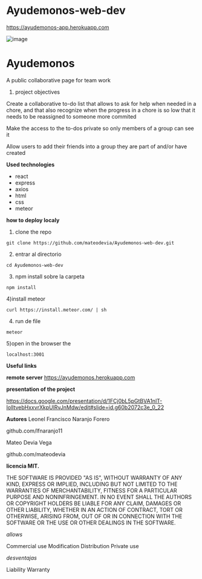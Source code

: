 ﻿# Ayudemonos-web-dev
https://ayudemonos-app.herokuapp.com


 ![image](https://drive.google.com/uc?export=view&id=1pmI4H10KDy26JK6r5z_nqMA8O6H8W8d1)
 
 
# Ayudemonos
A public collaborative page for team work


1) project objectives

Create a  collaborative to-do list that allows to ask for help when needed in a chore, and that also recognize when the progress in a chore is so low that it needs to be reassigned to someone more commited

Make the access to the to-dos private so only members of a group can see it

Allow users to add their friends into a group they are part of and/or have created


**Used  technologies**
* react
* express
* axios
* html
* css
* meteor


**how to deploy localy**

1) clone the repo
```
git clone https://github.com/mateodevia/Ayudemonos-web-dev.git
```


2) entrar al directorio
```
cd Ayudemonos-web-dev
```

3) npm install sobre la carpeta

```
npm install 
```
4)install meteor

```
curl https://install.meteor.com/ | sh
```

4) run de file

```
meteor
```

5)open in the browser the 

```
localhost:3001
```

**Useful links**

**remote server**
https://ayudemonos.herokuapp.com

**presentation of the project**

https://docs.google.com/presentation/d/1FCj0bL5pGtBVA1nlT-IolltvebHxxvrXkpUlRvJnMdw/edit#slide=id.g60b2072c3e_0_22

**Autores** 
  Leonel Francisco Naranjo Forero 
  
  github.com/lfnaranjo11

  Mateo Devia Vega

  github.com/mateodevia

 

 
 


 

 **licencia MIT.**
 
 THE SOFTWARE IS PROVIDED "AS IS", WITHOUT WARRANTY OF ANY KIND, EXPRESS OR
IMPLIED, INCLUDING BUT NOT LIMITED TO THE WARRANTIES OF MERCHANTABILITY,
FITNESS FOR A PARTICULAR PURPOSE AND NONINFRINGEMENT. IN NO EVENT SHALL THE
AUTHORS OR COPYRIGHT HOLDERS BE LIABLE FOR ANY CLAIM, DAMAGES OR OTHER
LIABILITY, WHETHER IN AN ACTION OF CONTRACT, TORT OR OTHERWISE, ARISING FROM,
OUT OF OR IN CONNECTION WITH THE SOFTWARE OR THE USE OR OTHER DEALINGS IN THE
SOFTWARE.

*allows*

Commercial use
 Modification
 Distribution
 Private use

*desventajas*

Liability
 Warranty

